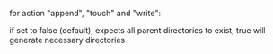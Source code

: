 for action "append", "touch" and "write":

if set to false (default), expects all parent directories to exist, true will generate necessary directories